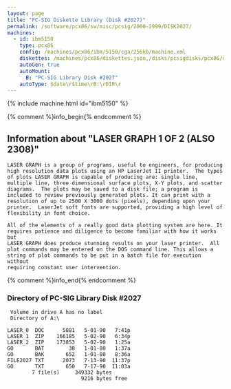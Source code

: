 ```yaml
---
layout: page
title: "PC-SIG Diskette Library (Disk #2027)"
permalink: /software/pcx86/sw/misc/pcsig/2000-2999/DISK2027/
machines:
  - id: ibm5150
    type: pcx86
    config: /machines/pcx86/ibm/5150/cga/256kb/machine.xml
    diskettes: /machines/pcx86/diskettes.json,/disks/pcsigdisks/pcx86/diskettes.json
    autoGen: true
    autoMount:
      B: "PC-SIG Library Disk #2027"
    autoType: $date\r$time\rB:\rDIR\r
---
```


{% include machine.html id="ibm5150" %}

{% comment %}info_begin{% endcomment %}

## Information about "LASER GRAPH  1 OF 2 (ALSO 2308)"

    LASER GRAPH is a group of programs, useful to engineers, for producing
    high resolution data plots using an HP LaserJet II printer.  The types
    of plots LASER GRAPH is capable of producing are: single line,
    multiple line, three dimensional surface plots, X-Y plots, and scatter
    diagrams.  The plots may be saved to a disk file; a program is
    included to review previously generated plots. It can print with a
    resolution of up to 2500 X 3000 dots (pixels), depending upon your
    printer.  LaserJet soft fonts are supported, providing a high level of
    flexibility in font choice.
    
    All of the elements of a really good data plotting system are here. It
    requires patience and diligence to become familiar with how it works but
    LASER GRAPH does produce stunning results on your laser printer.  All
    plot commands may be entered on the DOS command line. This allows a
    string of plot commands to be put in a batch file for execution without
    requiring constant user intervention.
{% comment %}info_end{% endcomment %}


### Directory of PC-SIG Library Disk #2027

     Volume in drive A has no label
     Directory of A:\

    LASER_0  DOC      5881   5-01-90   7:41p
    LASER_1  ZIP    166185   5-02-90   6:34p
    LASER_2  ZIP    173853   5-02-90   1:25a
    GO       BAT        38   1-01-80   1:37a
    GO       BAK       652   1-01-80   8:36a
    FILE2027 TXT      2073   7-13-90  11:37p
    GO       TXT       650   7-17-90  11:03a
            7 file(s)     349332 bytes
                            9216 bytes free
